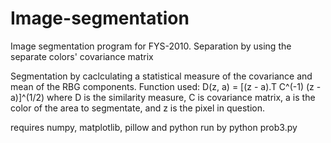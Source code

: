 # Image-segmentation
Image segmentation program for FYS-2010. Separation by using the separate colors' covariance matrix

Segmentation by caclculating a statistical measure of the covariance and mean of the RBG components.
Function used:
D(z, a) = [(z - a).T C^(-1) (z - a)]^(1/2)
where D is the similarity measure, C is covariance matrix, a is the color of the area to segmentate, and z is the pixel in question.

requires numpy, matplotlib, pillow and python
run by python prob3.py

